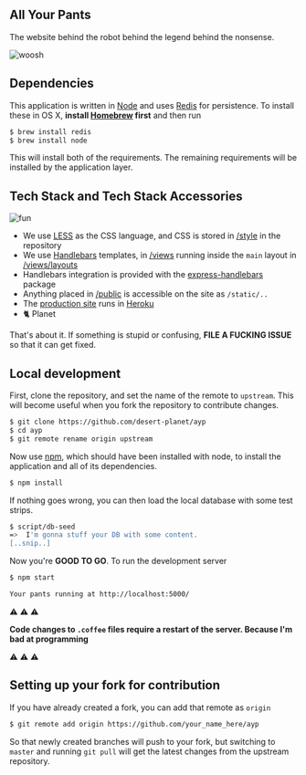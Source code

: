 ## All Your Pants

The website behind the robot behind the legend behind the nonsense.

![woosh](http://s3.amazonaws.com/ayp/ayp-1416892364734.jpg)

## Dependencies

This application is written in [Node](http://nodejs.org/) and uses [Redis](http://redis.io/) for
persistence. To install these in OS X, **install [Homebrew](http://brew.sh/) first** and then run

```sh
$ brew install redis
$ brew install node
```

This will install both of the requirements. The remaining requirements will be installed by the application layer.

## Tech Stack and Tech Stack Accessories

![fun](http://pixxx.wtf.cat/image/3F1M3J3o0h3L/fun.jpg)

  * We use [LESS](http://lesscss.org/) as the CSS language, and CSS is stored in [/style](./style) in the repository
  * We use [Handlebars](http://handlebarsjs.com/) templates, in [/views](./views) running inside the `main` layout in
  [/views/layouts](./views/layouts)
  * Handlebars integration is provided with the [express-handlebars](https://www.npmjs.org/package/express-handlebars) package
  * Anything placed in [/public](./public) is accessible on the site as `/static/..`
  * The [production site](http://ayp.wtf.cat/) runs in [Heroku](https://www.heroku.com/)
  * :cat2: Planet

That's about it. If something is stupid or confusing, **FILE A FUCKING ISSUE** so that it can get fixed.

## Local development

First, clone the repository, and set the name of the remote to `upstream`. This will become useful
when you fork the repository to contribute changes.

```sh
$ git clone https://github.com/desert-planet/ayp
$ cd ayp
$ git remote rename origin upstream
```

Now use [npm](https://www.npmjs.org/), which should have been installed with node, to install the application
and all of its dependencies.

```sh
$ npm install
```

If nothing goes wrong, you can then load the local database with some test strips.

```sh
$ script/db-seed
=>  I'm gonna stuff your DB with some content.
[..snip..]
```

Now you're **GOOD TO GO**. To run the development server

```sh
$ npm start

Your pants running at http://localhost:5000/
```

:warning: :warning: :warning:

**Code changes to `.coffee` files require a restart of the server. Because I'm bad at programming**

:warning: :warning: :warning:

## Setting up your fork for contribution

If you have already created a fork, you can add that remote as `origin`

```sh
$ git remote add origin https://github.com/your_name_here/ayp
```

So that newly created branches will push to your fork, but switching to `master` and running
`git pull` will get the latest changes from the upstream repository.
